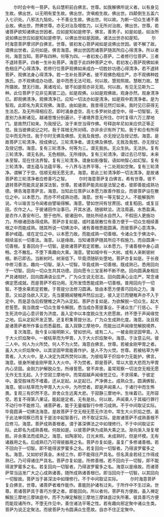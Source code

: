 <!-- { "loadSidebar": true } -->
　　尔时会中有一菩萨。名曰慧积前白佛言。世尊。如我解佛所说义者。以有身见生故。佛出世。以无明有爱生故。佛出世。贪嗔痴生故。佛出世。四颠倒生五盖六入七识处。八邪法九恼处。十不善业生故。佛出世。何以故。为断一切众生诸不善业故。佛出世。然佛世尊。亦无对治及增胜力。以无所对治故。佛出世。世尊。若诸菩萨欲知诸佛出世因者。应如是知如是修学。佛言。善男子。如是如是。如汝所说如佛出世应如是知如是修学。以佛出世如是因故。诸法出世亦如是知。
　　尔时海意菩萨摩诃萨白佛言。世尊。彼初发心菩萨闻如是说佛出世因。彼不解了故。谓佛出世者。云何如是。佛言海意。佛出世因而诸菩萨随其所应心得清净。所以者何。海意当知。菩萨有四种。何等为四。一者初发心菩萨。二者修行位菩萨。三者不退转菩萨。四者一生补处菩萨。海意于此四种菩萨之中。若初发心菩萨观佛如来色相庄严心得清净。若修行位菩萨观佛如来成办一切胜妙功德心得清净。若不退转菩萨。观佛法身心得清净。若一生补处菩萨者。彼不观佛色相庄严。亦不观佛种姓族氏。亦不观佛成办功德。是中而悉无法可观。何以故。慧观照故。慧眼力故。慧所摄故。慧无行故。离诸戏论。彼不如是观亦非无观。何以故。有见无见斯为二种。此位菩萨于见非见离彼二边。如是观佛。以如是观佛故。观身亦然。观身清净已。即观佛清净。观佛清净已。应知一切法亦如是清净。如是观中若清净者。是为智观。此即名为真实观佛。海意。由如是故。我昔得见然灯如来。我时见已获得无生法忍。及无所得相应忍。即时涌身虚空。高七多罗树处虚空中。得一切智智。无差别力永断诸见。越诸思惟分别遍计。于诸境界意无所住。尔时复得六万三摩地门。是故然灯如来。为我授记。汝于来世当得作佛。号释迦牟尼如来应供正等正觉。我当彼佛说记之时。我于耳根无所对碍。亦非余识有所了知。我于和合有所得见中而无所住。我于尔时无佛及佛想。无我及我想。亦无授记及授记想。海意。是故菩萨三轮清净。授成佛记。三轮清净者。谓无佛及佛想。无我及我想。亦无授记及授记想。海意。复有三轮清净。何等为三。谓无我执。无众生执。无法执。复有三轮清净。谓无名执。无色相执。无所缘执。复有三轮清净。谓过去已尽智。未来未至智。现在住法界智。复有三轮清净。谓身如影像智。语如响智心如幻智。复有三轮清净。谓五蕴与法蕴平等。十八界与法界平等。十二处观如空聚。复有三轮清净。谓解了于空。信顺无相无愿无求。海意。若此三轮清净即一切法清净。是故诸菩萨若三轮清净者应修善巧之智。
　　尔时海意菩萨复白佛言。希有世尊。彼不退转菩萨而能具足甚深法智。世尊。若诸菩萨能具如是法智之者。彼即善能成熟功德。佛告海意菩萨言。海意。当知此位菩萨以本愿力故善作胜业。而彼菩萨设在散位之中。以本愿力。而亦不坏成熟功德。海意。世有一等无智之人。不能解我所说。今以喻言当令闻者由譬喻得解。海意。譬如世间有甘蔗田。或复稻田。或复豆田。农作之人。于彼诸田作治事已。开其水道。随彼畎浍。流注周遍。水悉盈满。是农作人善安布已。憩于他所。彼诸田中。随处所经水自然入。不假田人更施功力。所植诸田各得成熟。菩萨亦复如是。或时虽居散位有善方便于一切众生相续善根之中而能成熟。随其所说一切佛法中。诸有善根悉能圆满。而彼菩萨心意清净。善护戒蕴。或在定位之中。以本愿力故。而能成熟一切善根。令诸众生于佛法中。相续滋长一切善法。海意。以是缘故。当知诸菩萨随其所应不假施力。而自圆满一切善根。复善回向于一切智。是故诸菩萨若定若散。以本愿力。于诸善根中身心调畅。念不散乱。不堕下乘趣向大乘。海意。譬如城中有一大树。或有人来断彼树根。断已即去。当断树时。树渐低下。毕竟须随斫处堕地。菩萨亦复如是。于长夜中修习善法。趣向一切智。渐入一切智。毕竟成熟一切善根。既成熟已。悉用回向于一切智。回向一切众生共其功德。回向愿令三宝圣种不断不绝。回向圆满身相庄严具诸相好。回向圆满语业庄严。广为众生说无诳法。回向圆满心业庄严。常念诸佛定愿成就。而是菩萨不假功用。无所发悟悉能成熟一切善根。普用回向于一切智。不堕余乘若定若散。于菩提分法修习圆满。皆由本愿方便善巧回向之力。海意。又如苾刍欲入灭定。先当要期闻犍椎声然后出定。彼入定已而犍稚声亦不入于定中。而是苾刍后假犍椎之声乃从定起。菩萨亦复如是。为欲解脱一切众生。起大悲誓愿。我当救度一切众生普令解脱。悉当成办菩提事业。于诸众生广行慈心。于生死流中运心意识普为济度。虽入定中以本度脱众生大悲愿故。终不堕于声闻缘觉之地。后从定起开发正慧。还复积集菩提分法。广为众生成熟化度。海意。汝且观是诸菩萨者所作事业而悉最胜。虽入寂静三摩地中。而能出过声闻缘觉解脱境界。
　　复次海意。我今复以喻明斯义。譬如世间。或有二人。一被金刚坚固甲胄。入于大火炽焰聚中。一被枯草而为甲胄。入于大火炽焰聚中。海意。于汝意云何。彼二人中。何人为火所焚。何人不为火焚。海意白佛言。世尊。若被金刚甲胄之者。虽入大火炽焰聚中。以其坚固甲胄能善作护。是人不为火焚。世尊。若被枯草为甲胄者。入大火中。是人决定为其所焚何以故。为彼枯草于炽焰中力无能护。佛言。海意。彼身所被金刚甲胄入大火中。不为焚者。即是菩萨。常以大慈大悲而为甲胄内心坚固。金刚力护解脱众生。所缘誓愿。曾不弃舍。虽常观察一切法空无相无愿无作无生无起。入于空寂三摩地中。而常超越声闻缘觉正位。不求得果。于彼定中。虽受胜味而不嗜着。还从定起。从定起已。严净佛土。成熟众生。圆满佛智。海意。彼以枯草而为甲胄入大火中。为所焚者。即是声闻乘人。于诸行中而生怖畏。复观三有炽然不息。弃舍众生远离大悲。于寂静三摩地中。生味着已。无所容受。若复不得第八果证。能起是定者。无有是处。何以故。声闻乘人于其福行罪行不动行中不能修习。诸菩萨者。能于无量福智行中修习成熟。不于中间取证实际。毕竟圆满一切佛法海意。是故菩萨于空无相无愿无作法中。常生大火炽焰之想。虽于此法审伺察已而复于是法中起智善行。终不取证实际。是故诸菩萨不成熟善根不应修习。海意。菩萨成熟善根者。谓于甚深佛法之中如理修行。不于中间取证实际。此即名为成熟善根。何故如是。以彼菩萨俱为成熟大乘之法。渐向渐入渐复增胜。非余乘法而成熟之。海意。如陶家轮。日光未照。未成熟时。但是坏模。无有诸器用之名。后成熟已乃可得彼器用之名。菩萨亦复如是。虽复广多修诸善根。若不回向于一切智。即不能得波罗蜜多之名。若复回向一切智者。乃得波罗蜜多之名。海意。又如妙好真金。未经工作。即不能得庄严具名。但名真金若经工作得成熟已。乃可得诸庄严具名。菩萨亦复如是。所修善根。若不回向于一切智。即不能得波罗蜜多之名。若复回向一切智者。乃得波罗蜜多之名。海意以是缘故。而诸菩萨常当运发广大之心成熟诸善。随所成熟诸善根已。即当回向于一切智。以其回向一切智故。菩萨当于甚深法中如理修行。不于中间取证实际。
　　尔时海意菩萨复白佛言。世尊。诸菩萨者难作能作。善能防护诸有过失。于所作中不生过染。世尊。若诸菩萨具于善巧方便之者。即能回向。所以者何。菩萨有方便故。虽入禅定解脱三摩地三摩钵底中。而不为禅定解脱三摩地三摩钵底过失所著。彼具善巧方便而能现诸所作。不堕无作见中。善住诸法平等之性。若有趣向邪定聚中诸众生类。菩萨为说正定聚法。而彼菩萨为令圆满众生愿故。自亦不住正定聚中。
